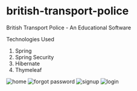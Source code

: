 # british-transport-police

British Transport Police - An Educational Software

Technologies Used
1. Spring
2. Spring Security
3. Hibernate
4. Thymeleaf

![home](https://user-images.githubusercontent.com/31382963/52902518-b1421980-3237-11e9-91e0-475fc5be79d1.jpg)
![forgot password](https://user-images.githubusercontent.com/31382963/52902519-b1421980-3237-11e9-80b3-09cc6a6ac395.jpg)
![signup](https://user-images.githubusercontent.com/31382963/52902520-b1dab000-3237-11e9-8aee-77f75f1d796b.jpg)
![login](https://user-images.githubusercontent.com/31382963/52902521-b1dab000-3237-11e9-855b-42eebe216ea4.jpg)
